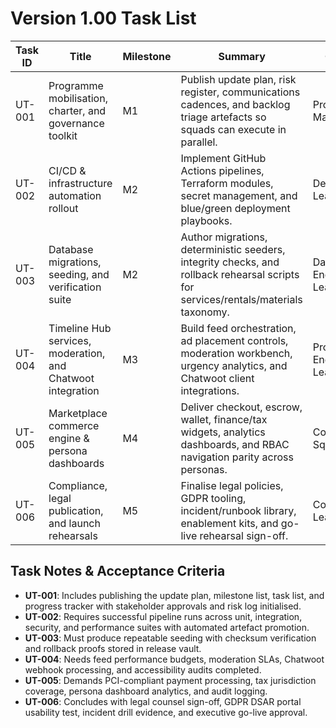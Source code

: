 # Version 1.00 Task List

| Task ID | Title | Milestone | Summary | Owner | Dependencies | Status | Progress |
| --- | --- | --- | --- | --- | --- | --- | --- |
| UT-001 | Programme mobilisation, charter, and governance toolkit | M1 | Publish update plan, risk register, communications cadences, and backlog triage artefacts so squads can execute in parallel. | Programme Manager | Pre-update evaluations | Complete | 100% |
| UT-002 | CI/CD & infrastructure automation rollout | M2 | Implement GitHub Actions pipelines, Terraform modules, secret management, and blue/green deployment playbooks. | DevOps Lead | UT-001 | Complete | 100% |
| UT-003 | Database migrations, seeding, and verification suite | M2 | Author migrations, deterministic seeders, integrity checks, and rollback rehearsal scripts for services/rentals/materials taxonomy. | Data Engineering Lead | UT-001 | Complete | 100% |
| UT-004 | Timeline Hub services, moderation, and Chatwoot integration | M3 | Build feed orchestration, ad placement controls, moderation workbench, urgency analytics, and Chatwoot client integrations. | Product Engineering Lead | UT-002, UT-003 | Complete | 100% |
| UT-005 | Marketplace commerce engine & persona dashboards | M4 | Deliver checkout, escrow, wallet, finance/tax widgets, analytics dashboards, and RBAC navigation parity across personas. | Commerce Squad Lead | UT-002, UT-003 | Complete | 100% |
| UT-006 | Compliance, legal publication, and launch rehearsals | M5 | Finalise legal policies, GDPR tooling, incident/runbook library, enablement kits, and go-live rehearsal sign-off. | Compliance Lead | UT-004, UT-005 | Not Started | 0% |

## Task Notes & Acceptance Criteria
- **UT-001**: Includes publishing the update plan, milestone list, task list, and progress tracker with stakeholder approvals and risk log initialised.
- **UT-002**: Requires successful pipeline runs across unit, integration, security, and performance suites with automated artefact promotion.
- **UT-003**: Must produce repeatable seeding with checksum verification and rollback proofs stored in release vault.
- **UT-004**: Needs feed performance budgets, moderation SLAs, Chatwoot webhook processing, and accessibility audits completed.
- **UT-005**: Demands PCI-compliant payment processing, tax jurisdiction coverage, persona dashboard analytics, and audit logging.
- **UT-006**: Concludes with legal counsel sign-off, GDPR DSAR portal usability test, incident drill evidence, and executive go-live approval.
